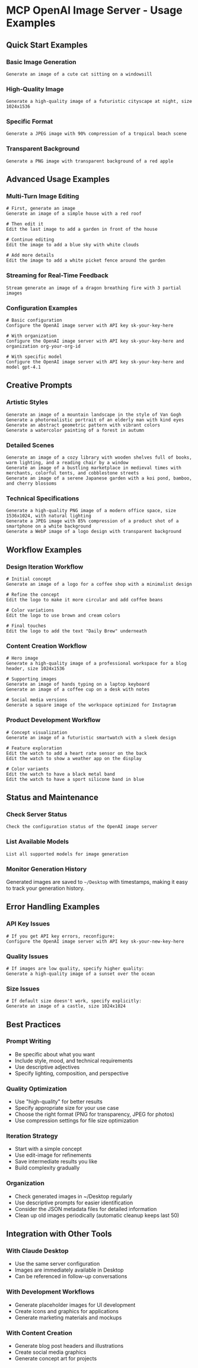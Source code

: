 # MCP OpenAI Image Server - Usage Examples

## Quick Start Examples

### Basic Image Generation
```
Generate an image of a cute cat sitting on a windowsill
```

### High-Quality Image
```
Generate a high-quality image of a futuristic cityscape at night, size 1024x1536
```

### Specific Format
```
Generate a JPEG image with 90% compression of a tropical beach scene
```

### Transparent Background
```
Generate a PNG image with transparent background of a red apple
```

## Advanced Usage Examples

### Multi-Turn Image Editing
```
# First, generate an image
Generate an image of a simple house with a red roof

# Then edit it
Edit the last image to add a garden in front of the house

# Continue editing
Edit the image to add a blue sky with white clouds

# Add more details
Edit the image to add a white picket fence around the garden
```

### Streaming for Real-Time Feedback
```
Stream generate an image of a dragon breathing fire with 3 partial images
```

### Configuration Examples
```
# Basic configuration
Configure the OpenAI image server with API key sk-your-key-here

# With organization
Configure the OpenAI image server with API key sk-your-key-here and organization org-your-org-id

# With specific model
Configure the OpenAI image server with API key sk-your-key-here and model gpt-4.1
```

## Creative Prompts

### Artistic Styles
```
Generate an image of a mountain landscape in the style of Van Gogh
Generate a photorealistic portrait of an elderly man with kind eyes
Generate an abstract geometric pattern with vibrant colors
Generate a watercolor painting of a forest in autumn
```

### Detailed Scenes
```
Generate an image of a cozy library with wooden shelves full of books, warm lighting, and a reading chair by a window
Generate an image of a bustling marketplace in medieval times with merchants, colorful tents, and cobblestone streets
Generate an image of a serene Japanese garden with a koi pond, bamboo, and cherry blossoms
```

### Technical Specifications
```
Generate a high-quality PNG image of a modern office space, size 1536x1024, with natural lighting
Generate a JPEG image with 85% compression of a product shot of a smartphone on a white background
Generate a WebP image of a logo design with transparent background
```

## Workflow Examples

### Design Iteration Workflow
```
# Initial concept
Generate an image of a logo for a coffee shop with a minimalist design

# Refine the concept
Edit the logo to make it more circular and add coffee beans

# Color variations
Edit the logo to use brown and cream colors

# Final touches
Edit the logo to add the text "Daily Brew" underneath
```

### Content Creation Workflow
```
# Hero image
Generate a high-quality image of a professional workspace for a blog header, size 1024x1536

# Supporting images
Generate an image of hands typing on a laptop keyboard
Generate an image of a coffee cup on a desk with notes

# Social media versions
Generate a square image of the workspace optimized for Instagram
```

### Product Development Workflow
```
# Concept visualization
Generate an image of a futuristic smartwatch with a sleek design

# Feature exploration
Edit the watch to add a heart rate sensor on the back
Edit the watch to show a weather app on the display

# Color variants
Edit the watch to have a black metal band
Edit the watch to have a sport silicone band in blue
```

## Status and Maintenance

### Check Server Status
```
Check the configuration status of the OpenAI image server
```

### List Available Models
```
List all supported models for image generation
```

### Monitor Generation History
Generated images are saved to `~/Desktop` with timestamps, making it easy to track your generation history.

## Error Handling Examples

### API Key Issues
```
# If you get API key errors, reconfigure:
Configure the OpenAI image server with API key sk-your-new-key-here
```

### Quality Issues
```
# If images are low quality, specify higher quality:
Generate a high-quality image of a sunset over the ocean
```

### Size Issues
```
# If default size doesn't work, specify explicitly:
Generate an image of a castle, size 1024x1024
```

## Best Practices

### Prompt Writing
- Be specific about what you want
- Include style, mood, and technical requirements
- Use descriptive adjectives
- Specify lighting, composition, and perspective

### Quality Optimization
- Use "high-quality" for better results
- Specify appropriate size for your use case
- Choose the right format (PNG for transparency, JPEG for photos)
- Use compression settings for file size optimization

### Iteration Strategy
- Start with a simple concept
- Use edit-image for refinements
- Save intermediate results you like
- Build complexity gradually

### Organization
- Check generated images in ~/Desktop regularly
- Use descriptive prompts for easier identification
- Consider the JSON metadata files for detailed information
- Clean up old images periodically (automatic cleanup keeps last 50)

## Integration with Other Tools

### With Claude Desktop
- Use the same server configuration
- Images are immediately available in Desktop
- Can be referenced in follow-up conversations

### With Development Workflows
- Generate placeholder images for UI development
- Create icons and graphics for applications
- Generate marketing materials and mockups

### With Content Creation
- Generate blog post headers and illustrations
- Create social media graphics
- Generate concept art for projects